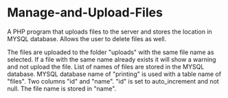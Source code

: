 # Manage-and-Upload-Files
A PHP program that uploads files to the server and stores the location in MYSQL database. Allows the user to delete files as well.


The files are uploaded to the folder "uploads" with the same file name as selected. If a file with the same name already exists it will show a warning and not upload the file.
List of names of files are stored in the MYSQL database.
MYSQL database name of "printing" is used with a table name of "files".
Two columns "id" and "name". "id" is set to auto_increment and not null. The file name is stored in "name".
